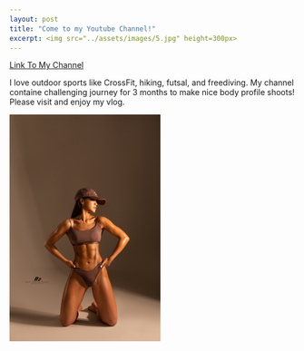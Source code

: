 ```yaml
---
layout: post
title: "Come to my Youtube Channel!"
excerpt: <img src="../assets/images/5.jpg" height=300px>
---
```

<p><a href="https://www.youtube.com/channel/UC_oumoOTWAQBpG_2sCano7A" target="_blank" rel="noopener noreferrer">Link To My Channel</a></p>

I love outdoor sports like CrossFit, hiking, futsal, and freediving. My channel containe challenging journey for 3 months to make nice body profile shoots! Please visit and enjoy my vlog.

<img src="../../../assets/images/5.jpg" height=400px>